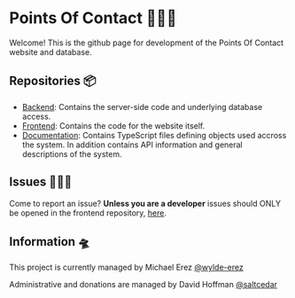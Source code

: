 # Points Of Contact 🥳🥳🥳
Welcome! This is the github page for development of the Points Of Contact website and database.

## Repositories 📦
 - [Backend](https://github.com/Points-Of-Contact/backend): Contains the server-side code and underlying database access.
 - [Frontend](https://github.com/Points-Of-Contact/frontend): Contains the code for the website itself.
 - [Documentation](https://github.com/Points-Of-Contact/poc-types): Contains TypeScript files defining objects used accross the system. In addition contains API information and general descriptions of the system.

## Issues 🚨🚨🚨
Come to report an issue? **Unless you are a developer** issues should ONLY be opened in the frontend repository, [here](https://github.com/Points-Of-Contact/frontend/issues/new/choose).

## Information 🛸
This project is currently managed by Michael Erez [@wylde-erez](https://github.com/wylde-erez)

Administrative and donations are managed by David Hoffman [@saltcedar](https://github.com/saltcedar)
